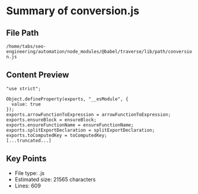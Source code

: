 # Summary of conversion.js
  
## File Path
`/home/tabs/seo-engineering/automation/node_modules/@babel/traverse/lib/path/conversion.js`

## Content Preview
```
"use strict";

Object.defineProperty(exports, "__esModule", {
  value: true
});
exports.arrowFunctionToExpression = arrowFunctionToExpression;
exports.ensureBlock = ensureBlock;
exports.ensureFunctionName = ensureFunctionName;
exports.splitExportDeclaration = splitExportDeclaration;
exports.toComputedKey = toComputedKey;
[...truncated...]
```

## Key Points
- File type: .js
- Estimated size: 21565 characters
- Lines: 609
